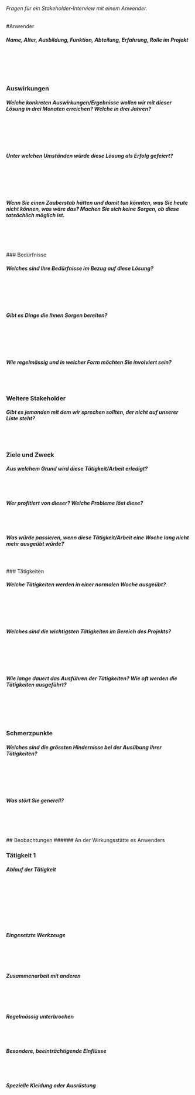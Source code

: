 ###### Fragen für ein Stakeholder-Interview mit einem Anwender.

#Anwender 

##### Name, Alter, Ausbildung, Funktion, Abteilung, Erfahrung, Rolle im Projekt 
<br /> 
<br /> 
<br />
<br />


### Auswirkungen 

##### Welche konkreten Auswirkungen/Ergebnisse wollen wir mit dieser Lösung in drei Monaten erreichen? Welche in drei Jahren? 
<br /> 
<br /> 
<br />
<br />

##### Unter welchen Umständen würde diese Lösung als Erfolg gefeiert?  
<br /> 
<br /> 
<br />
<br />

##### Wenn Sie einen Zauberstab hätten und damit tun könnten, was Sie heute nicht können, was wäre das? Machen Sie sich keine Sorgen, ob diese tatsächlich möglich ist. 
<br /> 
<br /> 
<br />
<br />


<div style="page-break-after: always;"></div>
### Bedürfnisse 

##### Welches sind Ihre Bedürfnisse im Bezug auf diese Lösung? 
<br /> 
<br /> 
<br />
<br />

##### Gibt es Dinge die Ihnen Sorgen bereiten? 
<br /> 
<br /> 
<br />
<br />

##### Wie regelmässig und in welcher Form möchten Sie involviert sein? 
<br /> 
<br /> 


### Weitere Stakeholder 

##### Gibt es jemanden mit dem wir sprechen sollten, der nicht auf unserer Liste steht?
<br /> 
<br /> 


### Ziele und Zweck 

##### Aus welchem Grund wird diese Tätigkeit/Arbeit erledigt? 
<br /> 
<br /> 

##### Wer profitiert von dieser? Welche Probleme löst diese? 
<br /> 
<br /> 

##### Was würde passieren, wenn diese Tätigkeit/Arbeit eine Woche lang nicht mehr ausgeübt würde? 
<br /> 
<br /> 


<div style="page-break-after: always;"></div>
### Tätigkeiten 

##### Welche Tätigkeiten werden in einer normalen Woche ausgeübt? 
<br /> 
<br /> 
<br />
<br />

##### Welches sind die wichtigsten Tätigkeiten im Bereich des Projekts? 
<br /> 
<br /> 
<br />
<br />

##### Wie lange dauert das Ausführen der Tätigkeiten? Wie oft werden die Tätigkeiten ausgeführt? 
<br /> 
<br /> 
<br />
<br />


### Schmerzpunkte 

##### Welches sind die grössten Hindernisse bei der Ausübung ihrer Tätigkeiten? 
<br /> 
<br /> 
<br />
<br />

##### Was stört Sie generell? 
<br /> 
<br /> 
<br />
<br />

<div style="page-break-after: always;"></div>
## Beobachtungen 
###### An der Wirkungsstätte es Anwenders 

### Tätigkeit 1
##### Ablauf der Tätigkeit
<br /> 
<br /> 
<br />
<br />
<br /> 
<br /> 
<br />

##### Eingesetzte Werkzeuge 
<br /> 
<br /> 
<br />

##### Zusammenarbeit mit anderen 
<br /> 
<br /> 
<br /> 

##### Regelmässig unterbrochen 
<br /> 
<br /> 

##### Besondere, beeinträchtigende Einflüsse 
<br /> 
<br /> 

##### Spezielle Kleidung oder Ausrüstung
<br /> 
<br /> 
